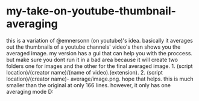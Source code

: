 # my-take-on-youtube-thumbnail-averaging
this is a variation of @emnersonn (on youtube)'s idea. basically it averages out the thumbnails of a youtube channels' video's then shows you the averaged image. my version has a gui that can help you with the proccess. but make sure you dont run it in a bad area because it will create two folders one for images and the other for the final averaged image. 1. (script location)/(creator name)/(name of video).(extension). 2. (script location)/(creator name)- average/image.png.
hope that helps. this is much smaller than the original at only 166 lines. however, it only has one averaging mode D:
